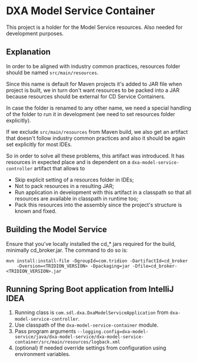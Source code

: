 DXA Model Service Container
===
This project is a holder for the Model Service resources. Also needed for development purposes.
 
Explanation
---
In order to be aligned with industry common practices, resources folder should be named `src/main/resources`. 

Since this name is default for Maven projects it's added to JAR file when project is built, we in turn don't want resources to be packed into a JAR because resources should be external for CD Service Containers.

In case the folder is renamed to any other name, we need a special handling of the folder to run it in development (we need to set resources folder explicitly).

If we exclude `src/main/resources` from Maven build, we also get an artifact that doesn't follow industry common practices and also it should be again set explicitly for most IDEs.

So in order to solve all these problems, this artifact was introduced. It has resources in expected place and is dependent on a `dxa-model-service-controller` artifact that allows to
- Skip explicit setting of a resources folder in IDEs;
- Not to pack resources in a resulting JAR;
- Run application in development with this artifact in a classpath so that all resources are available in classpath in runtime too;
- Pack this resources into the assembly since the project's structure is known and fixed.

Building the Model Service
---
Ensure that you've locally installed the cd_* jars required for the build, minimally cd_broker.jar. The command to do so is:

	mvn install:install-file -DgroupId=com.tridion -DartifactId=cd_broker 
	    -Dversion=<TRIDION_VERSION> -Dpackaging=jar -Dfile=cd_broker-<TRIDION_VERSION>.jar 

Running Spring Boot application from IntelliJ IDEA
---
1. Running class is `com.sdl.dxa.DxaModelServiceApplication` from `dxa-model-service-controller`.
2. Use classpath of the `dxa-model-service-container` module.
3. Pass program arguments `--logging.config=dxa-model-service/java/dxa-model-service/dxa-model-service-container/src/main/resources/logback.xml`
4. (optional) If needed override settings from configuration using environment variables.
